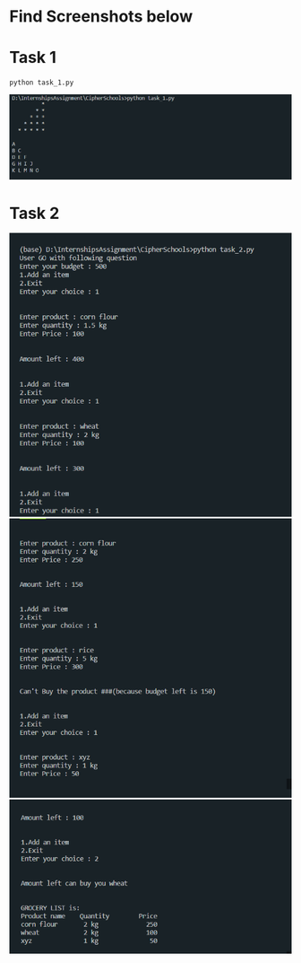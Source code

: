# Find Screenshots below

# Task 1

```
python task_1.py
```
![task_1_output image](https://github.com/LunaticMaestro/InternshipsAssignment/blob/main/CipherSchools/.readme/task_1.PNG)


# Task 2
![task_2 output image(1/3)](https://github.com/LunaticMaestro/InternshipsAssignment/blob/main/CipherSchools/.readme/task_2_1.PNG)
![task_2 output image(2/3)](https://github.com/LunaticMaestro/InternshipsAssignment/blob/main/CipherSchools/.readme/task_2_2.PNG)
![task_2 output image(3/3)](https://github.com/LunaticMaestro/InternshipsAssignment/blob/main/CipherSchools/.readme/task_2_3.PNG)
